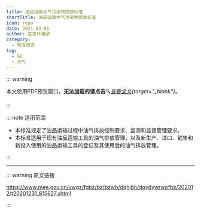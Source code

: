 ```yaml
---
title: 油品运输大气污染物排放标准
shortTitle: 油品运输大气污染物排放标准
icon: repo
date: 2021-04-01
author: 生态环境部
category:
  - 标准规范
tag:
  - GB
  - 大气
---
```


::: warning

本文使用PDF预览窗口<Badge text="基于Chromium内核" type="tip" />，**无法加载的请点击**:mag:*[查看全文](/static/pdf/P8/GB/GB-20951-2020.pdf){target="_blank"}*。

:::

::: note 适用范围

- 本标准规定了油品运输过程中油气排放控制要求、监测和监督管理要求。
- 本标准适用于现有油品运输工具的油气排放管理，以及新生产、进口、销售和新投入使用的油品运输工具的登记及其使用后的油气排放管理。

:::

<PDF url="/static/pdf/P8/GB/GB-20951-2020.pdf" :zoom=60 height="680px" />

---

::: warning 原文链接

<https://www.mee.gov.cn/ywgz/fgbz/bz/bzwb/dqhjbh/dqydywrwpfbz/202012/t20201231_815627.shtml>

:::